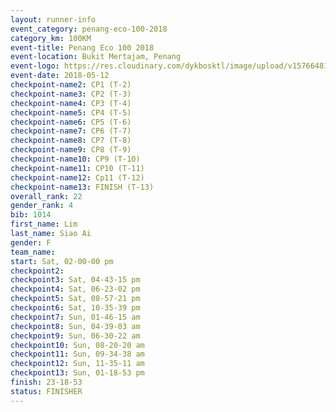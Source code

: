 ```yaml
--- 
layout: runner-info 
event_category: penang-eco-100-2018 
category_km: 100KM 
event-title: Penang Eco 100 2018 
event-location: Bukit Mertajam, Penang 
event-logo: https://res.cloudinary.com/dykbosktl/image/upload/v1576648106/Logo/Logo_lovxhg.jpg 
event-date: 2018-05-12 
checkpoint-name2: CP1 (T-2) 
checkpoint-name3: CP2 (T-3) 
checkpoint-name4: CP3 (T-4) 
checkpoint-name5: CP4 (T-5) 
checkpoint-name6: CP5 (T-6) 
checkpoint-name7: CP6 (T-7) 
checkpoint-name8: CP7 (T-8) 
checkpoint-name9: CP8 (T-9) 
checkpoint-name10: CP9 (T-10) 
checkpoint-name11: CP10 (T-11) 
checkpoint-name12: Cp11 (T-12) 
checkpoint-name13: FINISH (T-13) 
overall_rank: 22
gender_rank: 4
bib: 1014
first_name: Lim
last_name: Siao Ai
gender: F
team_name: 
start: Sat, 02-00-00 pm
checkpoint2: 
checkpoint3: Sat, 04-43-15 pm
checkpoint4: Sat, 06-23-02 pm
checkpoint5: Sat, 08-57-21 pm
checkpoint6: Sat, 10-35-39 pm
checkpoint7: Sun, 01-46-15 am
checkpoint8: Sun, 04-39-03 am
checkpoint9: Sun, 06-30-22 am
checkpoint10: Sun, 08-20-20 am
checkpoint11: Sun, 09-34-38 am
checkpoint12: Sun, 11-35-11 am
checkpoint13: Sun, 01-18-53 pm
finish: 23-18-53
status: FINISHER
--- 
```

